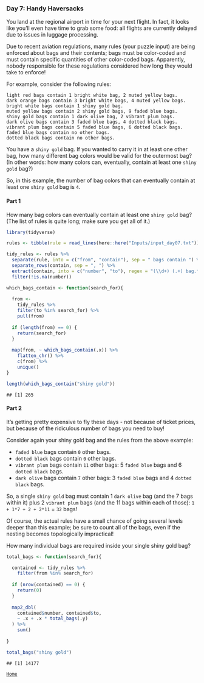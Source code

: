 ### Day 7: Handy Haversacks

You land at the regional airport in time for your next flight. In fact,
it looks like you’ll even have time to grab some food: all flights are
currently delayed due to issues in luggage processing.

Due to recent aviation regulations, many rules (your puzzle input) are
being enforced about bags and their contents; bags must be color-coded
and must contain specific quantities of other color-coded bags.
Apparently, nobody responsible for these regulations considered how long
they would take to enforce!

For example, consider the following rules:

    light red bags contain 1 bright white bag, 2 muted yellow bags.
    dark orange bags contain 3 bright white bags, 4 muted yellow bags.
    bright white bags contain 1 shiny gold bag.
    muted yellow bags contain 2 shiny gold bags, 9 faded blue bags.
    shiny gold bags contain 1 dark olive bag, 2 vibrant plum bags.
    dark olive bags contain 3 faded blue bags, 4 dotted black bags.
    vibrant plum bags contain 5 faded blue bags, 6 dotted black bags.
    faded blue bags contain no other bags.
    dotted black bags contain no other bags.

You have a `shiny gold` bag. If you wanted to carry it in at least one
other bag, how many different bag colors would be valid for the
outermost bag? (In other words: how many colors can, eventually, contain
at least one `shiny gold` bag?)

So, in this example, the number of bag colors that can eventually
contain at least one `shiny gold` bag is `4`.

#### Part 1

How many bag colors can eventually contain at least one `shiny gold`
bag? (The list of rules is quite long; make sure you get all of it.)

``` r
library(tidyverse)

rules <- tibble(rule = read_lines(here::here("Inputs/input_day07.txt")))

tidy_rules <- rules %>% 
  separate(rule, into = c("from", "contain"), sep = " bags contain ") %>% 
  separate_rows(contain, sep = ", ") %>% 
  extract(contain, into = c("number", "to"), regex = "(\\d+) (.+) bag.*", convert = T) %>% 
  filter(!is.na(number))

which_bags_contain <- function(search_for){
  
  from <- 
    tidy_rules %>% 
    filter(to %in% search_for) %>% 
    pull(from)
  
  if (length(from) == 0) {
    return(search_for)
  }
  
  map(from, ~ which_bags_contain(.x)) %>% 
    flatten_chr() %>% 
    c(from) %>% 
    unique()
}

length(which_bags_contain("shiny gold"))
```

    ## [1] 265

#### Part 2

It’s getting pretty expensive to fly these days - not because of ticket
prices, but because of the ridiculous number of bags you need to buy!

Consider again your shiny gold bag and the rules from the above example:

-   `faded blue` bags contain `0` other bags.
-   `dotted black` bags contain `0` other bags.
-   `vibrant plum` bags contain `11` other bags: 5 `faded blue` bags and
    6 `dotted black` bags.
-   `dark olive` bags contain `7` other bags: 3 `faded blue` bags and 4
    `dotted black` bags.

So, a single `shiny gold` bag must contain 1 `dark olive` bag (and the 7
bags within it) plus 2 `vibrant plum` bags (and the 11 bags within each
of those): `1 + 1*7 + 2 + 2*11` = `32` bags!

Of course, the actual rules have a small chance of going several levels
deeper than this example; be sure to count all of the bags, even if the
nesting becomes topologically impractical!

How many individual bags are required inside your single shiny gold bag?

``` r
total_bags <- function(search_for){

  contained <- tidy_rules %>% 
    filter(from %in% search_for)
  
  if (nrow(contained) == 0) {
    return(0)
  }
  
  map2_dbl(
    contained$number, contained$to, 
    ~ .x + .x * total_bags(.y)
  ) %>% 
    sum()
  
}

total_bags("shiny gold")
```

    ## [1] 14177

[`Home`](https://github.com/mnaR99/AdventOfCode2020)
